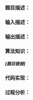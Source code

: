 ### **题目描述：**



### **输入描述：**



### **输出描述：**



### 算法知识：



##### [题目链接]



### 代码实现：



### 过程分析：
